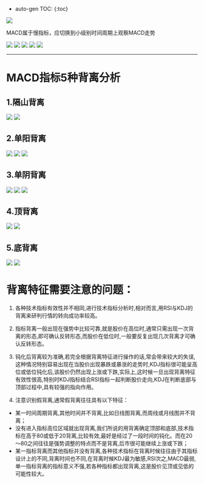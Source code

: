 * auto-gen TOC:
{:toc}

![](http://www.net767.com/gupiao/UploadFiles_2010/201004/2010042023480673.gif)

MACD属于慢指标，应切换到小级别时间周期上观察MACD走势

![](http://www.net767.com/gupiao/UploadFiles_2010/201004/2010042023485112.gif)
![](http://www.net767.com/gupiao/UploadFiles_2010/201004/2010042023501822.gif)
![](http://www.net767.com/gupiao/UploadFiles_2010/201004/2010042023510421.gif)
![](http://www.net767.com/gupiao/UploadFiles_2010/201004/2010042023520931.gif)
![](http://www.net767.com/gupiao/UploadFiles_2010/201004/2010042023530926.gif)

------

# MACD指标5种背离分析

## 1.隔山背离

![](http://www.net767.com/gupiao/UploadFiles_2010/201004/2010042016094432.gif)
![](http://www.net767.com/gupiao/UploadFiles_2010/201004/2010042016095717.gif)

## 2.单阳背离

![](http://www.net767.com/gupiao/UploadFiles_2010/201004/2010042016101525.gif)
![](http://www.net767.com/gupiao/UploadFiles_2010/201004/2010042016103877.gif)
![](http://www.net767.com/gupiao/UploadFiles_2010/201004/2010042016105363.gif)

## 3.单阴背离

![](http://www.net767.com/gupiao/UploadFiles_2010/201004/2010042016112986.gif)
![](http://www.net767.com/gupiao/UploadFiles_2010/201004/2010042016114555.gif)
![](http://www.net767.com/gupiao/UploadFiles_2010/201004/2010042016120725.gif)

## 4.顶背离

![](http://www.net767.com/gupiao/UploadFiles_2010/201004/2010042016122205.gif)
![](http://www.net767.com/gupiao/UploadFiles_2010/201004/2010042016123520.gif)

## 5.底背离

![](http://www.net767.com/gupiao/UploadFiles_2010/201004/2010042016124920.gif)
![](http://www.net767.com/gupiao/UploadFiles_2010/201004/2010042016130228.gif)

# 背离特征需要注意的问题：

1. 各种技术指标有效性并不相同,进行技术指标分析时,相对而言,用RSI与KDJ的背离来研判行情的转向成功率较高。
 
2. 指标背离一般出现在强势中比较可靠,就是股价在高位时,通常只需出现一次背离的形态,即可确认反转形态,而股价在低位时,一般要反复出现几次背离才可确认反转形态。
3. 钝化后背离较为准确,若完全根据背离特征进行操作的话,常会带来较大的失误,这种情况特别容易出现在当股价出现暴跌或暴涨的走势时,KDJ指标很可能呈高位或低位钝化后,该股价仍然出现上涨或下跌,实际上,这时候一旦出现背离特征有效性很高,特别时KDJ指标结合RSI指标一起判断股价走向,KDJ在判断底部与顶部过程中,具有较强的指向作用。
4. 注意识别假背离,通常假背离往往具有以下特征：
  * 某一时间周期背离,其他时间并不背离,比如日线图背离,而周线或月线图并不背离； 
  * 没有进入指标高位区域就出现背离,我们所说的用背离确定顶部和底部,技术指标在高于80或低于20背离,比较有效,最好是经过了一段时间的钝化。而在20～80之间往往是强势调整的特点而不是背离,后市很可能继续上涨或下跌；
  * 某一指标背离而其他指标并没有背离,各种技术指标在背离时候往往由于其指标设计上的不同,背离时间也不同,在背离时候KDJ最为敏感,RSI次之,MACD最弱,单一指标背离的指标意义不强,若各种指标都出现背离,这是股价见顶或见低的可能性较大。
